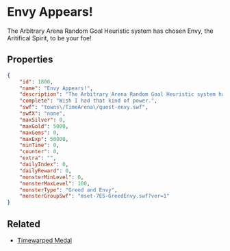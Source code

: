# Envy Appears!

The Arbitrary Arena Random Goal Heuristic system has chosen Envy, the Aritifical Spirit, to be your foe!

## Properties

```json
{
    "id": 1800,
    "name": "Envy Appears!",
    "description": "The Arbitrary Arena Random Goal Heuristic system has chosen Envy, the Aritifical Spirit, to be your foe!",
    "complete": "Wish I had that kind of power.",
    "swf": "towns\/TimeArena\/quest-envy.swf",
    "swfX": "none",
    "maxSilver": 0,
    "maxGold": 5000,
    "maxGems": 0,
    "maxExp": 50000,
    "minTime": 0,
    "counter": 0,
    "extra": "",
    "dailyIndex": 0,
    "dailyReward": 0,
    "monsterMinLevel": 0,
    "monsterMaxLevel": 100,
    "monsterType": "Greed and Envy",
    "monsterGroupSwf": "mset-7ES-GreedEnvy.swf?ver=1"
}
```

## Related

- [Timewarped Medal](../items/18514-timewarped-medal.md)

